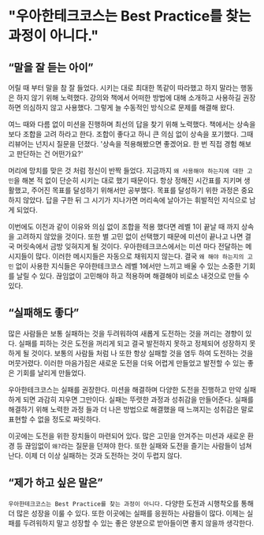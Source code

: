 # "우아한테크코스는 Best Practice를 찾는 과정이 아니다."

## “말을 잘 듣는 아이”

어릴 때 부터 말을 참 잘 들었다. 시키는 대로 최대한 똑같이 따라했고 하지 말라는 행동은 하지 않기 위해 노력했다. 강의와 책에서 어떠한 방법에 대해 소개하고 사용하길 권장 하면 의심하지 않고 사용했다. 그렇게 늘 수동적인 방식으로 문제를 해결해 왔다.

여느 때와 다름 없이 미션을 진행하며 최선의 답을 찾기 위해 노력했다. 책에서는 상속을 보다 조합을 고려 하라고 한다. 조합이 좋다고 하니 큰 의심 없이 상속을 포기했다. 그때 리뷰어는 넌지시 질문을 던졌다. '상속을 적용해봤으면 좋겠어요. 한 번 직접 경험 해보고 판단하는 건 어떤가요?'

머리에 망치를 맞은 것 처럼 정신이 반짝 들었다. 지금까지 `왜 사용해야 하는지에 대한 고민`을 해본 적 없이 단순히 시키는 대로 했기 때문이다. 항상 정해진 시간표를 지키며 생활했고, 주어진 목표를 달성하기 위해서만 공부했다. 목표를 달성하기 위한 과정은 중요하지 않았다. 답을 구한 뒤 그 시기가 지나가면 머리속에 날아가는 휘발적인 지식으로 남게 되었다.

이번에도 이전과 같이 이유와 의심 없이 조합을 적용 했다면 레벨 1이 끝날 때 까지 상속을 고려하지 않았을 것이다. 또한 별 고민 없이 선택했기 때문에 미션이 끝나고 나면 결국 머릿속에서 금방 잊혀지게 될 것이다. 우아한테크코스에서는 미션 마다 전달하는 메시지들이 많다. 이러한 메시지들은 자동으로 채워지지 않는다. 결국 `왜 해야 하는지의 고민` 없이 사용한 지식들은 우아한테크코스 레벨 1에서만 느끼고 배울 수 있는 소중한 기회를 날릴 수 있다. 끊임없이 고민해야 하고 적용하며 해결해야 비로소 내것으로 만들 수 있다.

## “실패해도 좋다”

많은 사람들은 보통 실패하는 것을 두려워하여 새롭게 도전하는 것을 꺼리는 경향이 있다. 실패를 피하는 것은 도전을 꺼리게 되고 결국 발전하지 못하고 정체되어 성장하지 못하게 될 것이다. 보통의 사람들 처럼 나 또한 항상 실패할 것을 염두 하여 도전하는 것을 머뭇거렸다. 이러한 마음가짐은 새로운 도전을 더욱 어렵게 만들었고 발전할 수 있는 좋은 기회를 날리게 만들었다.

우아한테크코스는 실패를 권장한다. 미션을 해결하며 다양한 도전을 진행하고 만약 실패하게 되면 과감히 지우면 그만이다. 실패는 뚜렷한 과정과 성취감을 만들어준다. 실패를 해결하기 위해 노력한 과정 들과 더 나은 방법으로 해결했을 때 느껴지는 성취감은 말로 표현할 수 없을 정도로 짜릿하다. 

이곳에는 도전을 위한 장치들이 마련되어 있다. 많은 고민을 안겨주는 미션과 새로운 환경 등 끊임없이 `왜?`라는 질문을 던져야 한다. 또한 실패와 도전을 즐기는 사람들이 넘쳐 난다. 이제 더 이상 실패하는 것과 도전하는 것이 두렵지 않다. 

## “제가 하고 싶은 말은”

`우아한테크코스는 Best Practice를 찾는 과정이 아니다.` 다양한 도전과 시행착오를 통해 더 많은 성장을 이룰 수 있다. 또한 이곳에는 실패를 응원하는 사람들이 많다. 이제는 실패를 두려워하지 말고 성장할 수 있는 좋은 양분으로 받아들이면 좋지 않을까 생각한다.